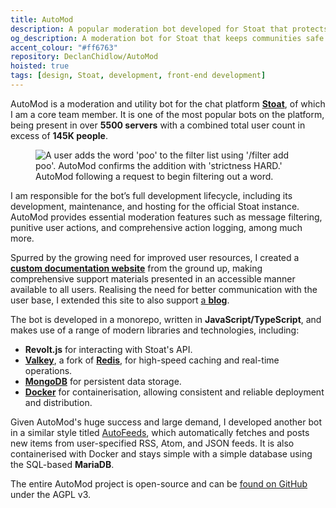 ```yaml
---
title: AutoMod
description: A popular moderation bot developed for Stoat that protects over 145K users across 5,500+ servers. I maintain and host this open-source community safety tool, complete with comprehensive documentation.
og_description: A moderation bot for Stoat that keeps communities safe.
accent_colour: "#ff6763"
repository: DeclanChidlow/AutoMod
hoisted: true
tags: [design, Stoat, development, front-end development]
---
```


AutoMod is a moderation and utility bot for the chat platform [**Stoat**](https://stoat.chat), of which I am a core team member. It is one of the most popular bots on the platform, being present in over **5500 servers** with a combined total user count in excess of **145K people**.

<figure class="right">
<img src="https://automod.vale.rocks/assets/images/filter_example.avif" alt="A user adds the word 'poo' to the filter list using '/filter add poo'. AutoMod confirms the addition with 'strictness HARD.'">
<figcaption>AutoMod following a request to begin filtering out a word.</figcaption>
</figure>

I am responsible for the bot’s full development lifecycle, including its development, maintenance, and hosting for the official Stoat instance. AutoMod provides essential moderation features such as message filtering, punitive user actions, and comprehensive action logging, among much more.

Spurred by the growing need for improved user resources, I created a [**custom documentation website**](https://automod.vale.rocks) from the ground up, making comprehensive support materials presented in an accessible manner available to all users. Realising the need for better communication with the user base, I extended this site to also support [a **blog**](https://automod.vale.rocks/blog/introducing-the-automod-blog).

The bot is developed in a monorepo, written in **JavaScript/TypeScript**, and makes use of a range of modern libraries and technologies, including:

- **Revolt.js** for interacting with Stoat's API.
- [**Valkey**](https://valkey.io), a fork of [**Redis**](https://redis.io), for high-speed caching and real-time operations.
- [**MongoDB**](https://www.mongodb.com) for persistent data storage.
- [**Docker**](https://www.docker.com) for containerisation, allowing consistent and reliable deployment and distribution.

Given AutoMod's huge success and large demand, I developed another bot in a similar style titled [AutoFeeds](https://github.com/DeclanChidlow/AutoFeeds), which automatically fetches and posts new items from user-specified RSS, Atom, and JSON feeds. It is also containerised with Docker and stays simple with a simple database using the SQL-based **MariaDB**.

The entire AutoMod project is open-source and can be [found on GitHub](https://github.com/DeclanChidlow/AutoMod) under the AGPL v3.
